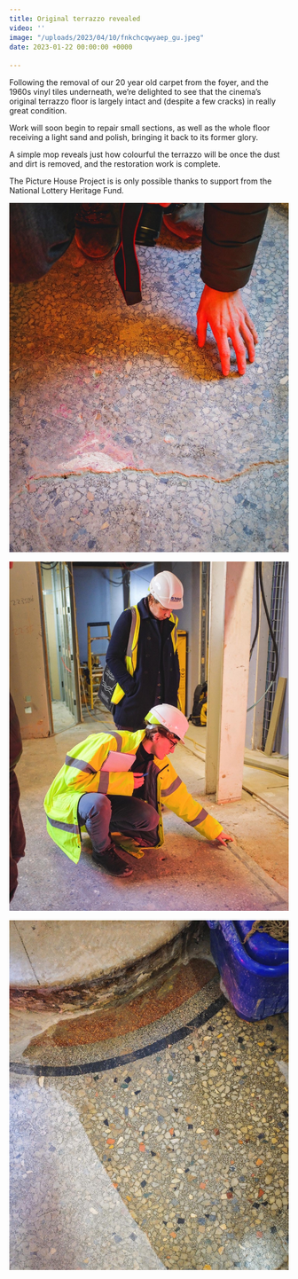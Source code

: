 ```yaml
---
title: Original terrazzo revealed
video: ''
image: "/uploads/2023/04/10/fnkchcqwyaep_gu.jpeg"
date: 2023-01-22 00:00:00 +0000

---
```

Following the removal of our 20 year old carpet from the foyer, and the 1960s vinyl tiles underneath, we’re delighted to see that the cinema’s original terrazzo floor is largely intact and (despite a few cracks) in really great condition.   
  
Work will soon begin to repair small sections, as well as the whole floor receiving a light sand and polish, bringing it back to its former glory.   
  
A simple mop reveals just how colourful the terrazzo will be once the dust and dirt is removed, and the restoration work is complete.   
  
The Picture House Project is is only possible thanks to support from the National Lottery Heritage Fund.

![](/uploads/2023/04/10/fnkce-qxgaarx6j.jpeg)

![](/uploads/2023/04/10/fnkcgk-wqaa3vk4.jpeg)

![](/uploads/2023/04/10/fnkchcqwyaep_gu.jpeg)